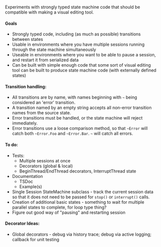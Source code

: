 Experiments with strongly typed state machine code that should be compatible with making a visual editing tool.

#### Goals
* Strongly typed code, including (as much as possible) transitions between states
* Usable in environments where you have multiple sessions running through the state machine simultaneously
* Useable in environments where you want to be able to pause a session, and restart it from serialized data
* Can be built with simple enough code that some sort of visual editing tool can be built to produce state machine code (with externally defined states)

#### Transition handling:
* All transitions are by name, with names beginning with `~` being considered an 'error' transition.
* A transition named by an empty string accepts all non-error transition names from the source state.
* Error transitions must be handled, or the state machine will reject immediately.
* Error transitions use a loose comparison method, so that `~Error` will catch both `~Error.Foo` and `~Error.Bar`.
`~` will catch all errors.

#### To do:
* Tests:
	* Multiple sessions at once
	* Decorators (global & local)
	* BeginThread/EndThread decorators, InterruptThread state
* Documentation
	* TSDoc
	* Example(s)
* Single Session StateMachine subclass - track the current session data
so that it does not need to be passed for `stop()` or `interrupt()` calls.
* Creation of additional basic states - something to wait for multiple parallel states to complete, for loop type thing?
* Figure out good way of "pausing" and restarting session

#### Decorator Ideas:
* Global decorators - debug via history trace; debug via active logging; callback for unit testing